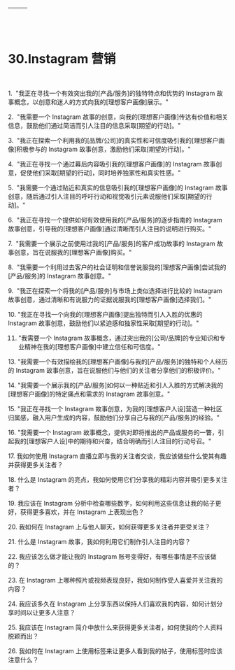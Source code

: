 | ![图片](img/chapter_title_corner_decoration_left.png) |  | ![图片](img/chapter_title_corner_decoration_right.png) |
| --- | --- | --- |

![图片](img/chapter_title_above.png)

# 30.Instagram 营销

![图片](img/chapter_title_below.png)

1.  "我正在寻找一个有效突出我的[产品/服务]的独特特点和优势的 Instagram 故事概念，以创意和迷人的方式向我的[理想客户画像]展示。"

2.  "我需要一个 Instagram 故事的创意，向我的[理想客户画像]传达有价值和相关信息，鼓励他们通过简洁而引人注目的信息采取[期望的行动]。"

3.  "我正在探索一个利用我的[品牌/公司]的真实性和可信度吸引我的[理想客户画像]积极参与的 Instagram 故事创意，激励他们采取[期望的行动]。"

4.  "我正在寻找一个通过幕后内容吸引我的[理想客户画像]的 Instagram 故事创意，促使他们采取[期望的行动]，同时培养独家性和真实性感。"

5.  "我需要一个通过贴近和真实的信息吸引我的[理想客户画像]的 Instagram 故事创意，随后通过引人注目的呼吁行动和视觉吸引元素说服他们采取[期望的行动]。"

6.  "我正在寻找一个提供如何有效使用我的[产品/服务]的逐步指南的 Instagram 故事创意，引导我的[理想客户画像]通过清晰而引人注目的说明进行购买。"

7.  "我需要一个展示之前使用过我的[产品/服务]的客户成功故事的 Instagram 故事创意，旨在说服我的[理想客户画像]购买。"

8.  "我需要一个利用过去客户的社会证明和信誉说服我的[理想客户画像]尝试我的[产品/服务]的 Instagram 故事创意。"

9.  "我正在探索一个将我的[产品/服务]与市场上类似选择进行比较的 Instagram 故事创意，通过清晰和有说服力的证据说服我的[理想客户画像]选择我们。"

10\. "我正在寻找一个向我的[理想客户画像]提出独特而引人入胜的优惠的 Instagram 故事创意，鼓励他们以紧迫感和独家性采取[期望的行动]。"

11. "我需要一个 Instagram 故事概念，通过突出我的[公司/品牌]的专业知识和专业精神在我的[理想客户画像]中建立信任和可信度。"

13\. "我需要一个有效描绘我的[理想客户画像]与我的[产品/服务]的独特和个人经历的 Instagram 故事创意，旨在说服他们与他们的关注者分享他们的积极评价。"

14\. "我需要一个展示我的[产品/服务]如何以一种贴近和引人入胜的方式解决我的[理想客户画像]的特定痛点和需求的 Instagram 故事创意。"

15\. "我正在寻找一个 Instagram 故事创意，为我的[理想客户人设]营造一种社区归属感，融入用户生成的内容，鼓励他们分享自己与我的[产品/服务]的经验。"

16\. "我需要一个 Instagram 故事概念，提供对即将推出的产品或服务的一瞥，引起我的[理想客户人设]中的期待和兴奋，结合明确而引人注目的行动号召。"

17\. 我如何使用 Instagram 直播立即与我的关注者交谈，我应该做些什么使其有趣并获得更多关注者？

18\. 什么是 Instagram 的亮点，我如何使用它们分享我的精彩内容并吸引更多关注者？

19\. 我应该在 Instagram 分析中检查哪些数字，如何利用这些信息让我的帖子更好，获得更多喜欢，并在 Instagram 上表现出色？

20\. 我如何在 Instagram 上与他人聊天，如何获得更多关注者并更受关注？

21\. 什么是 Instagram 故事，我如何利用它们制作引人注目的内容？

22\. 我应该怎么做才能让我的 Instagram 账号变得好，有哪些事情是不应该做的？

23\. 在 Instagram 上哪种照片或视频表现良好，我如何制作受人喜爱并关注我的内容？

24\. 我应该多久在 Instagram 上分享东西以保持人们喜欢我的内容，如何计划分享时间以让更多人注意？

25\. 我应该在 Instagram 简介中放什么来获得更多关注者，如何使我的个人资料脱颖而出？

26\. 我如何在 Instagram 上使用标签来让更多人看到我的帖子，使用标签时应该注意什么？
